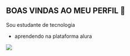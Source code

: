 ## BOAS VINDAS AO MEU PERFIL 💙

Sou estudante de tecnologia 
- aprendendo na plataforma alura

![](https://media1.tenor.com/m/ACoFwlKQ8O0AAAAd/inside-out-joy-inside-out.gif)

